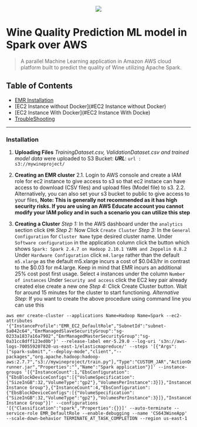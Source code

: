 <p align="center">
	<img src="https://user-images.githubusercontent.com/28786206/101530599-22e4dd80-3960-11eb-92a6-989e8c7fbf3b.jpg">
</p>

# Wine Quality Prediction ML model in Spark over AWS

> A parallel Machine Learning application in Amazon AWS cloud platform built to predict the quality of Wine utilizing Apache Spark. 

## Table of Contents

- [EMR Installation](#installation)
- [EC2 Instance without Docker](#EC2 Instance without Docker)
- [EC2 Instance With Docker](#EC2 Instance With Docke)
- [TroubleShooting](#Troubleshooting)

---

### Installation

1) **Uploading Files**
*TrainingDataset.csv, ValidationDataset.csv and trained model data* were uploaded to S3 Bucket:
***URL***: ```url : s3://mywineproject/```

2) **Creating an EMR cluster**
2.1. Login to AWS console and create a IAM role for ec2 instance to give access to s3 so that ec2 instace can have access to download (CSV files) and upload files (Model file) to s3.
2.2. Alternatively, you can also set your s3 bucket to public to give access to your files, **Note: This is generally not recommended as it has high security risks. If you are using an AWS Educate account you cannot modify your IAM policy and in such a scenario you can utilize this step**

3) **Creating a Cluster**
*Step 1:* In the AWS dashboard under the `analytics` section click `EMR`
*Step 2:* Now Click `Create Cluster` 
*Step 3:* In the `General Configuration` for `Cluster Name` type desired cluster name.
          Under `Software configuration` in the application column click the button which shows `Spark: Spark 2.4.7 on Hadoop 2.10.1 YARN and Zeppelin 0.8.2`
          Under `Hardware Configuration` click `m4.large` rather than the default `m5.xlarge` as the default m5.xlarge incurs a cost of $0.043/hr in contrast to the $0.03 for m4.large. Keep in mind that EMR incurs an additional 25% cost post first usage. 
          Select `4` instances under the column `Number of instances`
          Under `Security and access` click the EC2 key pair already created else create a new one
*Step 4:* Click Create Cluster button. Wait for around 15 minutes for the cluster to start functioning. 
*Alternative Step*: If you want to create the above procedure using command line you can use this 

```
aws emr create-cluster --applications Name=Hadoop Name=Spark --ec2-attributes '{"InstanceProfile":"EMR_EC2_DefaultRole","SubnetId":"subnet-5a042c64","EmrManagedSlaveSecurityGroup":"sg-0233a1837a16a7902","EmrManagedMasterSecurityGroup":"sg-0a31cc8dff123ed0b"}' --release-label emr-5.29.0 --log-uri 's3n://aws-logs-700559207820-us-east-1/elasticmapreduce/' --steps '[{"Args":["spark-submit","--deploy-mode","client","--packages","org.apache.hadoop:hadoop-aws:2.7.7","s3://mywineproject/train.py"],"Type":"CUSTOM_JAR","ActionOnFailure":"TERMINATE_CLUSTER","Jar":"command-runner.jar","Properties":"","Name":"Spark application"}]' --instance-groups '[{"InstanceCount":1,"EbsConfiguration":{"EbsBlockDeviceConfigs":[{"VolumeSpecification":{"SizeInGB":32,"VolumeType":"gp2"},"VolumesPerInstance":3}]},"InstanceGroupType":"MASTER","InstanceType":"m4.large","Name":"Master Instance Group"},{"InstanceCount":4,"EbsConfiguration":{"EbsBlockDeviceConfigs":[{"VolumeSpecification":{"SizeInGB":32,"VolumeType":"gp2"},"VolumesPerInstance":3}]},"InstanceGroupType":"CORE","InstanceType":"m4.large","Name":"Core Instance Group"}]' --configurations '[{"Classification":"spark","Properties":{}}]' --auto-terminate --service-role EMR_DefaultRole --enable-debugging --name 'CS643WineApp' --scale-down-behavior TERMINATE_AT_TASK_COMPLETION --region us-east-1
```
